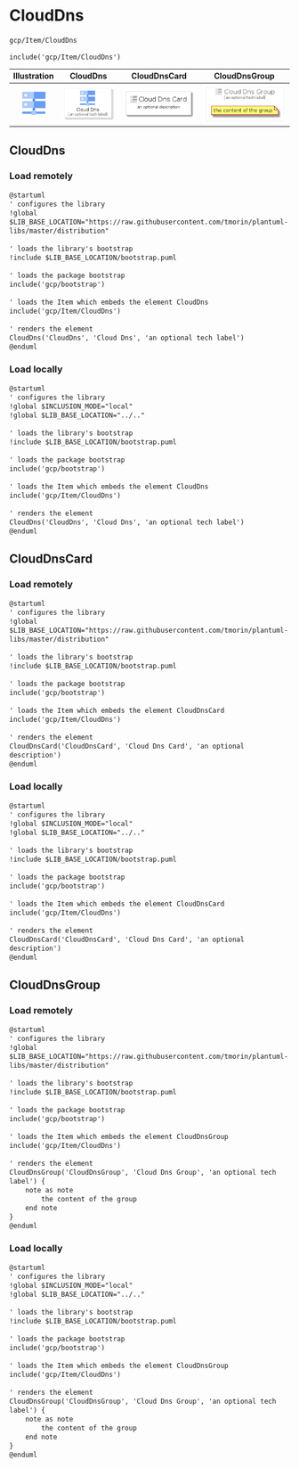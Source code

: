 # CloudDns


```text
gcp/Item/CloudDns
```

```text
include('gcp/Item/CloudDns')
```



| Illustration | CloudDns | CloudDnsCard | CloudDnsGroup |
| :---: | :---: | :---: | :---: |
| ![illustration for Illustration](../../gcp/Item/CloudDns.png) | ![illustration for CloudDns](../../gcp/Item/CloudDns.Local.png) | ![illustration for CloudDnsCard](../../gcp/Item/CloudDnsCard.Local.png) | ![illustration for CloudDnsGroup](../../gcp/Item/CloudDnsGroup.Local.png) |




## CloudDns

### Load remotely
```plantuml
@startuml
' configures the library
!global $LIB_BASE_LOCATION="https://raw.githubusercontent.com/tmorin/plantuml-libs/master/distribution"

' loads the library's bootstrap
!include $LIB_BASE_LOCATION/bootstrap.puml

' loads the package bootstrap
include('gcp/bootstrap')

' loads the Item which embeds the element CloudDns
include('gcp/Item/CloudDns')

' renders the element
CloudDns('CloudDns', 'Cloud Dns', 'an optional tech label')
@enduml
```

### Load locally
```plantuml
@startuml
' configures the library
!global $INCLUSION_MODE="local"
!global $LIB_BASE_LOCATION="../.."

' loads the library's bootstrap
!include $LIB_BASE_LOCATION/bootstrap.puml

' loads the package bootstrap
include('gcp/bootstrap')

' loads the Item which embeds the element CloudDns
include('gcp/Item/CloudDns')

' renders the element
CloudDns('CloudDns', 'Cloud Dns', 'an optional tech label')
@enduml
```

## CloudDnsCard

### Load remotely
```plantuml
@startuml
' configures the library
!global $LIB_BASE_LOCATION="https://raw.githubusercontent.com/tmorin/plantuml-libs/master/distribution"

' loads the library's bootstrap
!include $LIB_BASE_LOCATION/bootstrap.puml

' loads the package bootstrap
include('gcp/bootstrap')

' loads the Item which embeds the element CloudDnsCard
include('gcp/Item/CloudDns')

' renders the element
CloudDnsCard('CloudDnsCard', 'Cloud Dns Card', 'an optional description')
@enduml
```

### Load locally
```plantuml
@startuml
' configures the library
!global $INCLUSION_MODE="local"
!global $LIB_BASE_LOCATION="../.."

' loads the library's bootstrap
!include $LIB_BASE_LOCATION/bootstrap.puml

' loads the package bootstrap
include('gcp/bootstrap')

' loads the Item which embeds the element CloudDnsCard
include('gcp/Item/CloudDns')

' renders the element
CloudDnsCard('CloudDnsCard', 'Cloud Dns Card', 'an optional description')
@enduml
```

## CloudDnsGroup

### Load remotely
```plantuml
@startuml
' configures the library
!global $LIB_BASE_LOCATION="https://raw.githubusercontent.com/tmorin/plantuml-libs/master/distribution"

' loads the library's bootstrap
!include $LIB_BASE_LOCATION/bootstrap.puml

' loads the package bootstrap
include('gcp/bootstrap')

' loads the Item which embeds the element CloudDnsGroup
include('gcp/Item/CloudDns')

' renders the element
CloudDnsGroup('CloudDnsGroup', 'Cloud Dns Group', 'an optional tech label') {
    note as note
        the content of the group
    end note
}
@enduml
```

### Load locally
```plantuml
@startuml
' configures the library
!global $INCLUSION_MODE="local"
!global $LIB_BASE_LOCATION="../.."

' loads the library's bootstrap
!include $LIB_BASE_LOCATION/bootstrap.puml

' loads the package bootstrap
include('gcp/bootstrap')

' loads the Item which embeds the element CloudDnsGroup
include('gcp/Item/CloudDns')

' renders the element
CloudDnsGroup('CloudDnsGroup', 'Cloud Dns Group', 'an optional tech label') {
    note as note
        the content of the group
    end note
}
@enduml
```

